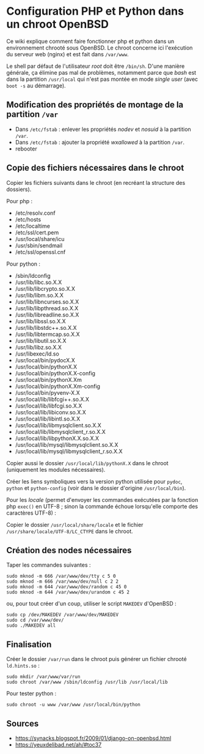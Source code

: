 # Configuration PHP et Python dans un chroot OpenBSD

Ce wiki explique comment faire fonctionner php et python dans un
environnement chrooté sous OpenBSD.
Le chroot concerne ici l'exécution du serveur web (nginx) et est fait
dans `/var/www`.

Le shell par défaut de l'utilisateur *root* doit être `/bin/sh`. D'une
manière générale, ça élimine pas mal de problèmes, notamment parce que *bash*
est dans la partition `/usr/local` qui n'est pas montée en mode *single user*
(avec `boot -s` au démarrage).

## Modification des propriétés de montage de la partition `/var`

* Dans `/etc/fstab` : enlever les propriétés *nodev* et *nosuid* à la
  partition `/var`.
* Dans `/etc/fstab` : ajouter la propriété *wxallowed* à la partition `/var`.
* rebooter

## Copie des fichiers nécessaires dans le chroot

Copier les fichiers suivants dans le chroot (en recréant la structure des
dossiers).

Pour php :

* /etc/resolv.conf
* /etc/hosts
* /etc/localtime
* /etc/ssl/cert.pem
* /usr/local/share/icu
* /usr/sbin/sendmail
* /etc/ssl/openssl.cnf


Pour python :

* /sbin/ldconfig
* /usr/lib/libc.so.X.X
* /usr/lib/libcrypto.so.X.X
* /usr/lib/libm.so.X.X
* /usr/lib/libncurses.so.X.X
* /usr/lib/libpthread.so.X.X
* /usr/lib/libreadline.so.X.X
* /usr/lib/libssl.so.X.X
* /usr/lib/libstdc++.so.X.X
* /usr/lib/libtermcap.so.X.X
* /usr/lib/libutil.so.X.X
* /usr/lib/libz.so.X.X
* /usr/libexec/ld.so
* /usr/local/bin/pydocX.X
* /usr/local/bin/pythonX.X
* /usr/local/bin/pythonX.X-config
* /usr/local/bin/pythonX.Xm
* /usr/local/bin/pythonX.Xm-config
* /usr/local/bin/pyvenv-X.X
* /usr/local/lib/libfcgi++.so.X.X
* /usr/local/lib/libfcgi.so.X.X
* /usr/local/lib/libiconv.so.X.X
* /usr/local/lib/libintl.so.X.X
* /usr/local/lib/libmysqlclient.so.X.X
* /usr/local/lib/libmysqlclient_r.so.X.X
* /usr/local/lib/libpythonX.X.so.X.X
* /usr/local/lib/mysql/libmysqlclient.so.X.X
* /usr/local/lib/mysql/libmysqlclient_r.so.X.X


Copier aussi le dossier `/usr/local/lib/pythonX.X` dans le chroot (uniquement
les modules nécessaires).

Créer les liens symboliques vers la version python utilisée pour `pydoc`,
`python` et `python-config` (voir dans le dossier d'origine `/usr/local/bin`).


Pour les *locale* (permet d'envoyer les commandes exécutées par la fonction
php `exec()` en UTF-8 ; sinon la commande échoue lorsqu'elle comporte des
caractères UTF-8) :

Copier le dossier `/usr/local/share/locale` et le fichier
`/usr/share/locale/UTF-8/LC_CTYPE` dans le chroot.

## Création des nodes nécessaires

Taper les commandes suivantes :
```
sudo mknod -m 666 /var/www/dev/tty c 5 0
sudo mknod -m 666 /var/www/dev/null c 2 2
sudo mknod -m 644 /var/www/dev/random c 45 0
sudo mknod -m 644 /var/www/dev/urandom c 45 2
```

ou, pour tout créer d'un coup, utiliser le script `MAKEDEV` d'OpenBSD :
```
sudo cp /dev/MAKEDEV /var/www/dev/MAKEDEV
sudo cd /var/www/dev/
sudo ./MAKEDEV all
```

## Finalisation

Créer le dossier `/var/run` dans le chroot puis générer un fichier chrooté
`ld.hints.so` :
```
sudo mkdir /var/www/var/run
sudo chroot /var/www /sbin/ldconfig /usr/lib /usr/local/lib
```

Pour tester python :
```
sudo chroot -u www /var/www /usr/local/bin/python
```

## Sources

* <https://synacks.blogspot.fr/2009/01/django-on-openbsd.html>
* <https://yeuxdelibad.net/ah/#toc37>
